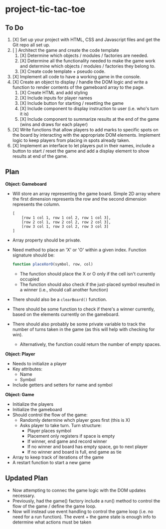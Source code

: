 # project-tic-tac-toe

## To Do

1. [X] Set up your project with HTML, CSS and Javascript files and get the Git repo all set up.
2. [ ] Architect the game and create the code template
    1. [X] Determine which objects / modules / factories are needed.
    2. [X] Determine all the functionality needed to make the game work and determine which objects / modules / factories they belong to.
    3. [X] Create code template + pseudo code.
3. [X] Implement all code to have a working game in the console.
4. [X] Create an object to display / handle the DOM logic and write a function to render contents of the gameboard array to the page.
    1. [X] Create HTML and add styling
    2. [X] Include inputs for player names
    3. [X] Include button for starting / resetting the game
    4. [X] Include component to display instruction to user (i.e. who's turn it is)
    5. [X] Include component to summarize results at the end of the game (wins and draws for each player)
5. [X] Write functions that allow players to add marks to specific spots on the board by interacting with the appropriate DOM elements. Implement logic to keep players from placing in spots already taken.
6. [X] Implement an interface to let players put in their names, include a button to start / reset the game and add a display element to show results at end of the game.

## Plan

__Object: Gameboard__
  - Will store an array representing the game board. Simple 2D array where the first dimension represents the row and the second dimension represents the column.
  
    ```
    [
        [row 1 col 1, row 1 col 2, row 1 col 3],
        [row 2 col 1, row 2 col 2, row 2 col 3],
        [row 3 col 1, row 3 col 2, row 3 col 3]
    ]
    ```
  
  - Array property should be private.
  - Need method to place an 'X' or 'O' within a given index. Function signature should be:

    ```js
    function placeXorO(symbol, row, col)
    ```
  
      - The function should place the X or O only if the cell isn't currently occupied
      - The function should also check if the just-placed symbol resulted in a winner (i.e., should call another function)
  - There should also be a ```clearBoard()``` function.
  - There should be some function to check if there's a winner currently, based on the elements currently on the gameboard.
  - There should also probably be some private variable to track the number of turns taken in the game (as this will help with checking for win).
      - Alternatively, the function could return the number of empty spaces.

__Object: Player__
  - Needs to initialize a player
  - Key attributes:
      - Name
      - Symbol
  - Include getters and setters for name and symbol

__Object: Game__
  - Initialize the players 
  - Initialize the gameboard
  - Should control the flow of the game:
      - Randomly determine whch player goes first (this is X)
      - Asks player to take turn. Turn structure:
          - Player places symbol
          - Placement only registers if space is empty
          - If winner, end game and record winner
          - If no winner and board has empty space, go to next player
          - If no winner and board is full, end game as tie
  - Array to keep track of iterations of the game
  - A restart function to start a new game

  ## Updated Plan

  - Now attempting to connec the game logic with the DOM updates necessary.
  - Previously, had the game() factory include a run() method to control the flow of the game / define the game loop.
  - Now will instead use event handling to control the game loop (i.e. no need for a run function). The event + the game state is enough info to determine what actions must be taken
